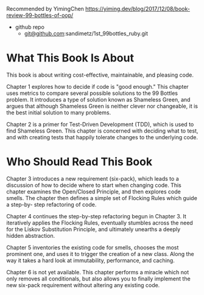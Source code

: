 Recommended by YimingChen https://yiming.dev/blog/2017/12/08/book-review-99-bottles-of-oop/

+ github repo
    + git@github.com:sandimetz/1st_99bottles_ruby.git

# What This Book Is About

This book is about writing cost-effective, maintainable, and pleasing code.

Chapter 1 explores how to decide if code is "good enough." This chapter uses metrics to compare several possible solutions to the 99 Bottles problem. It introduces a type of solution known as Shameless Green, and argues that although Shameless Green is neither clever nor changeable, it is the best initial solution to many problems.

Chapter 2 is a primer for Test-Driven Development (TDD), which is used to find Shameless Green. This chapter is concerned with deciding what to test, and with creating tests that happily tolerate changes to the underlying code.

# Who Should Read This Book

Chapter 3 introduces a new requirement (six-pack), which leads to a discussion of how to decide where to start when changing code. This chapter examines the Open/Closed Principle, and then explores code smells. The chapter then defines a simple set of Flocking Rules which guide a step-by- step refactoring of code.

Chapter 4 continues the step-by-step refactoring begun in Chapter 3. It iteratively applies the Flocking Rules, eventually stumbles across the need for the Liskov Substitution Principle, and ultimately unearths a deeply hidden abstraction.

Chapter 5 inventories the existing code for smells, chooses the most prominent one, and uses it to trigger the creation of a new class. Along the way it takes a hard look at immutability, performance, and caching.

Chapter 6 is not yet available. This chapter performs a miracle which not only removes all conditionals, but also allows you to finally implement the new six-pack requirement without altering any existing code.


